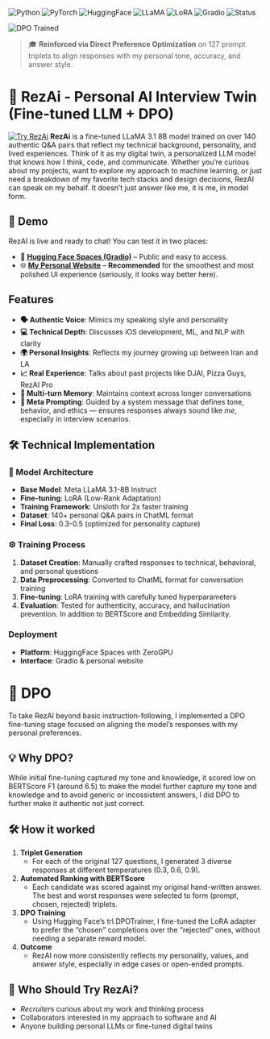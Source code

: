 ![Python](https://img.shields.io/badge/python-v3.8+-blue.svg)
![PyTorch](https://img.shields.io/badge/PyTorch-%23EE4C2C.svg?style=flat&logo=PyTorch&logoColor=white)
![HuggingFace](https://img.shields.io/badge/🤗%20Hugging%20Face-Spaces-yellow)
![LLaMA](https://img.shields.io/badge/LLaMA-3.1--8B-green)
![LoRA](https://img.shields.io/badge/Fine--tuning-LoRA-purple)
![Gradio](https://img.shields.io/badge/Interface-Gradio-ff7c00)
![Status](https://img.shields.io/badge/Status-Live-brightgreen)

![DPO Trained](https://img.shields.io/badge/DPO-Fine--Tuned-4B1D95?style=flat-square&logo=OpenAI&logoColor=white)
> 🎓 **Reinforced via Direct Preference Optimization** on 127 prompt triplets to align responses with my personal tone, accuracy, and answer style.

# 🚀 RezAi - Personal AI Interview Twin (Fine-tuned LLM + DPO)
[![Try RezAi](https://img.shields.io/badge/Try%20RezAI-Live%20Demo-blue?style=for-the-badge)](https://rezaenayati.co/)
**RezAi** is a fine-tuned LLaMA 3.1 8B model trained on over 140 authentic Q&A pairs that reflect my technical background, personality, and lived experiences. Think of it as my digital twin, a personalized LLM model that knows how I think, code, and communicate.
Whether you’re curious about my projects, want to explore my approach to machine learning, or just need a breakdown of my favorite tech stacks and design decisions, RezAI can speak on my behalf. It doesn’t just answer like me, it is me, in model form.

## 🎯 Demo
RezAI is live and ready to chat! You can test it in two places:

- 🤖 [**Hugging Face Spaces (Gradio)**](https://huggingface.co/spaces/rezaenayati/RezAi) – Public and easy to access.
- 🌐 [**My Personal Website**](https://rezaenayati.co/) – **Recommended** for the smoothest and most polished UI experience (seriously, it looks way better here).
  
## Features
- **🗣️ Authentic Voice**: Mimics my speaking style and personality
- **💻 Technical Depth**: Discusses iOS development, ML, and NLP with clarity
- **🌍 Personal Insights**: Reflects my journey growing up between Iran and LA
- **📈 Real Experience**: Talks about past projects like DJAI, Pizza Guys, RezAI Pro
- **🧠 Multi-turn Memory**: Maintains context across longer conversations
- **🧾 Meta Prompting**: Guided by a system message that defines tone, behavior, and ethics — ensures responses always sound like *me*, especially in interview scenarios.

## 🛠️ Technical Implementation

### 🧠 Model Architecture
- **Base Model**: Meta LLaMA 3.1-8B Instruct
- **Fine-tuning**: LoRA (Low-Rank Adaptation) 
- **Training Framework**: Unsloth for 2x faster training
- **Dataset**: 140+ personal Q&A pairs in ChatML format
- **Final Loss**: 0.3-0.5 (optimized for personality capture)

### ⚙️ Training Process
1. **Dataset Creation**: Manually crafted responses to technical, behavioral, and personal questions
2. **Data Preprocessing**: Converted to ChatML format for conversation training
3. **Fine-tuning**: LoRA training with carefully tuned hyperparameters
4. **Evaluation**: Tested for authenticity, accuracy, and hallucination prevention. In addition to BERTScore and Embedding Similarity.

### Deployment
- **Platform**: HuggingFace Spaces with ZeroGPU
- **Interface**: Gradio & personal website

# 🔁 DPO 
To take RezAI beyond basic instruction-following, I implemented a DPO fine-tuning stage focused on aligning the model’s responses with my personal preferences.

## 💡 Why DPO?
While initial fine-tuning captured my tone and knowledge, it scored low on BERTScore F1 (around 6.5) to make the model further capture my tone and knowledge and to avoid generic or incossistent answers, I did DPO to further make it authentic not just correct. 

## 🛠️ How it worked
1. **Triplet Generation**
    * For each of the original 127 questions, I generated 3 diverse responses at different temperatures (0.3, 0.6, 0.9).
2. **Automated Ranking with BERTScore**
    * Each candidate was scored against my original hand-written answer. The best and worst responses were selected to form (prompt, chosen, rejected) triplets.
3. **DPO Training**
    * Using Hugging Face’s trl.DPOTrainer, I fine-tuned the LoRA adapter to prefer the “chosen” completions over the “rejected” ones, without needing a separate reward model.
4. **Outcome**
    * RezAI now more consistently reflects my personality, values, and answer style, especially in edge cases or open-ended prompts.

## 👤 Who Should Try RezAi?
- *Recruiters* curious about my work and thinking process
- Collaborators interested in my approach to software and AI
- Anyone building personal LLMs or fine-tuned digital twins

